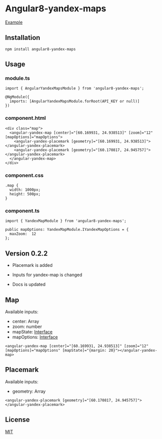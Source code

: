 
# Angular8-yandex-maps

[Example](https://github.com/ddubrava/angular-yandex-maps/tree/develop/src/app)

## Installation

```
npm install angular8-yandex-maps
```

## Usage

### module.ts

```
import { AngularYandexMapsModule } from 'angular8-yandex-maps';

@NgModule({
  imports: [AngularYandexMapsModule.forRoot(API_KEY or null)]
})
```

### component.html

```
<div class="map">
  <angular-yandex-map [center]="[60.169931, 24.938513]" [zoom]="12" [mapOptions]="mapOptions">
    <angular-yandex-placemark [geometry]="[60.169931, 24.938513]"></angular-yandex-placemark>
    <angular-yandex-placemark [geometry]="[60.170817, 24.945757]"></angular-yandex-placemark>
  </angular-yandex-map>
</div>
```

### component.css

```
.map {
  width: 1000px;
  height: 500px;
}

```

### component.ts

```
import { YandexMapModule } from 'angular8-yandex-maps';

public mapOptions: YandexMapModule.IYandexMapOptions = {
  maxZoom:  12
};
```

## Version 0.2.2

- Placemark is added

- Inputs for yandex-map is changed

- Docs is updated

## Map 
Available inputs:

 - center: Array<number>
 - zoom: number
 - mapState: [Interface](%5BMap%5D%28https://tech.yandex.ru/maps/jsapi/doc/2.1/ref/reference/Map-docpage/%29)
 - mapOptions: [Interface](%5BMap%5D%28https://tech.yandex.ru/maps/jsapi/doc/2.1/ref/reference/Map-docpage/%29)

```
<angular-yandex-map [center]="[60.169931, 24.938513]" [zoom]="12" [mapOptions]="mapOptions" [mapState]="{margin: 20}"></angular-yandex-map>
```

## Placemark
Available inputs:

 - geometry: Array<number>

```
<angular-yandex-placemark [geometry]="[60.170817, 24.945757]"></angular-yandex-placemark>
```

## License

[MIT](https://github.com/ddubrava/angular-yandex-maps/blob/develop/LICENSE.md)